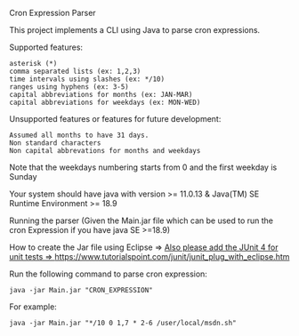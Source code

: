Cron Expression Parser

This project implements a CLI using Java to parse cron expressions.

Supported features:

    asterisk (*)
    comma separated lists (ex: 1,2,3)
    time intervals using slashes (ex: */10)
    ranges using hyphens (ex: 3-5)
    capital abbreviations for months (ex: JAN-MAR)
    capital abbreviations for weekdays (ex: MON-WED)

Unsupported features or features for future development:

    Assumed all months to have 31 days.
    Non standard characters
    Non capital abbrevations for months and weekdays
    
Note that the weekdays numbering starts from 0 and the first weekday is Sunday

Your system should have java with version >= 11.0.13 & Java(TM) SE Runtime Environment >= 18.9

Running the parser (Given the Main.jar file which can be used to run the cron Expression if you have java SE >=18.9)

How to create the Jar file using Eclipse =>  <a href="https://help.eclipse.org/latest/index.jsp?topic=%2Forg.eclipse.jdt.doc.user%2Ftasks%2Ftasks-37.htm">
Also please add the JUnit 4 for unit tests => https://www.tutorialspoint.com/junit/junit_plug_with_eclipse.htm

Run the following command to parse cron expression:

    java -jar Main.jar "CRON_EXPRESSION"

For example:

    java -jar Main.jar "*/10 0 1,7 * 2-6 /user/local/msdn.sh"

